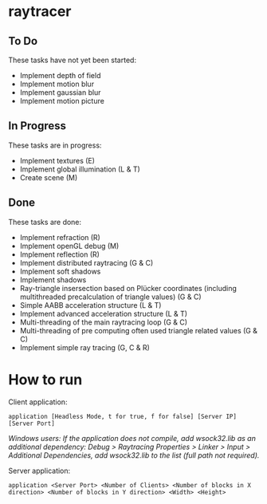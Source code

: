 # raytracer

## To Do

These tasks have not yet been started:
* Implement depth of field
* Implement motion blur
* Implement gaussian blur
* Implement motion picture

## In Progress

These tasks are in progress:
* Implement textures (E)
* Implement global illumination (L & T)
* Create scene (M)

## Done

These tasks are done:

* Implement refraction (R)
* Implement openGL debug (M)
* Implement reflection (R)
* Implement distributed raytracing (G & C)
* Implement soft shadows
* Implement shadows
* Ray-triangle insersection based on Plücker coordinates (including multithreaded precalculation of triangle values) (G & C)
* Simple AABB acceleration structure (L & T)
* Implement advanced acceleration structure (L & T)
* Multi-threading of the main raytracing loop (G & C)
* Multi-threading of pre computing often used triangle related values (G & C)
* Implement simple ray tracing (G, C & R)

# How to run

Client application:
```
application [Headless Mode, t for true, f for false] [Server IP] [Server Port]
```
_Windows users: If the application does not compile, add wsock32.lib as an additional dependency: Debug > Raytracing Properties > Linker > Input > Additional Dependencies, add wsock32.lib to the list (full path not required)._

Server application:
```
application <Server Port> <Number of Clients> <Number of blocks in X direction> <Number of blocks in Y direction> <Width> <Height>
```
